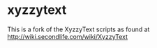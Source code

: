 xyzzytext
=========

This is a fork of the XyzzyText scripts as found at http://wiki.secondlife.com/wiki/XyzzyText

